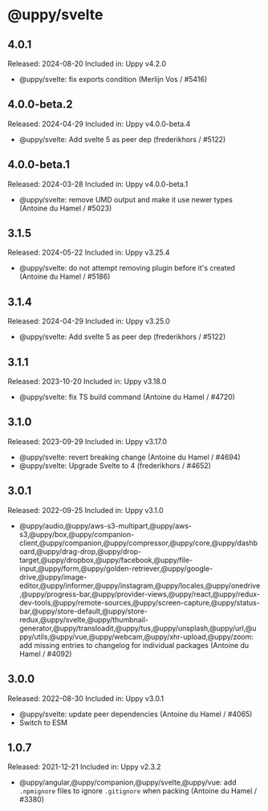 # @uppy/svelte

## 4.0.1

Released: 2024-08-20
Included in: Uppy v4.2.0

- @uppy/svelte: fix exports condition (Merlijn Vos / #5416)

## 4.0.0-beta.2

Released: 2024-04-29
Included in: Uppy v4.0.0-beta.4

- @uppy/svelte: Add svelte 5 as peer dep (frederikhors / #5122)

## 4.0.0-beta.1

Released: 2024-03-28
Included in: Uppy v4.0.0-beta.1

- @uppy/svelte: remove UMD output and make it use newer types (Antoine du Hamel / #5023)

## 3.1.5

Released: 2024-05-22
Included in: Uppy v3.25.4

- @uppy/svelte: do not attempt removing plugin before it's created (Antoine du Hamel / #5186)

## 3.1.4

Released: 2024-04-29
Included in: Uppy v3.25.0

- @uppy/svelte: Add svelte 5 as peer dep (frederikhors / #5122)

## 3.1.1

Released: 2023-10-20
Included in: Uppy v3.18.0

- @uppy/svelte: fix TS build command (Antoine du Hamel / #4720)

## 3.1.0

Released: 2023-09-29
Included in: Uppy v3.17.0

- @uppy/svelte: revert breaking change (Antoine du Hamel / #4694)
- @uppy/svelte: Upgrade Svelte to 4 (frederikhors / #4652)

## 3.0.1

Released: 2022-09-25
Included in: Uppy v3.1.0

- @uppy/audio,@uppy/aws-s3-multipart,@uppy/aws-s3,@uppy/box,@uppy/companion-client,@uppy/companion,@uppy/compressor,@uppy/core,@uppy/dashboard,@uppy/drag-drop,@uppy/drop-target,@uppy/dropbox,@uppy/facebook,@uppy/file-input,@uppy/form,@uppy/golden-retriever,@uppy/google-drive,@uppy/image-editor,@uppy/informer,@uppy/instagram,@uppy/locales,@uppy/onedrive,@uppy/progress-bar,@uppy/provider-views,@uppy/react,@uppy/redux-dev-tools,@uppy/remote-sources,@uppy/screen-capture,@uppy/status-bar,@uppy/store-default,@uppy/store-redux,@uppy/svelte,@uppy/thumbnail-generator,@uppy/transloadit,@uppy/tus,@uppy/unsplash,@uppy/url,@uppy/utils,@uppy/vue,@uppy/webcam,@uppy/xhr-upload,@uppy/zoom: add missing entries to changelog for individual packages (Antoine du Hamel / #4092)

## 3.0.0

Released: 2022-08-30
Included in: Uppy v3.0.1

- @uppy/svelte: update peer dependencies (Antoine du Hamel / #4065)
- Switch to ESM

## 1.0.7

Released: 2021-12-21
Included in: Uppy v2.3.2

- @uppy/angular,@uppy/companion,@uppy/svelte,@uppy/vue: add `.npmignore` files to ignore `.gitignore` when packing (Antoine du Hamel / #3380)
